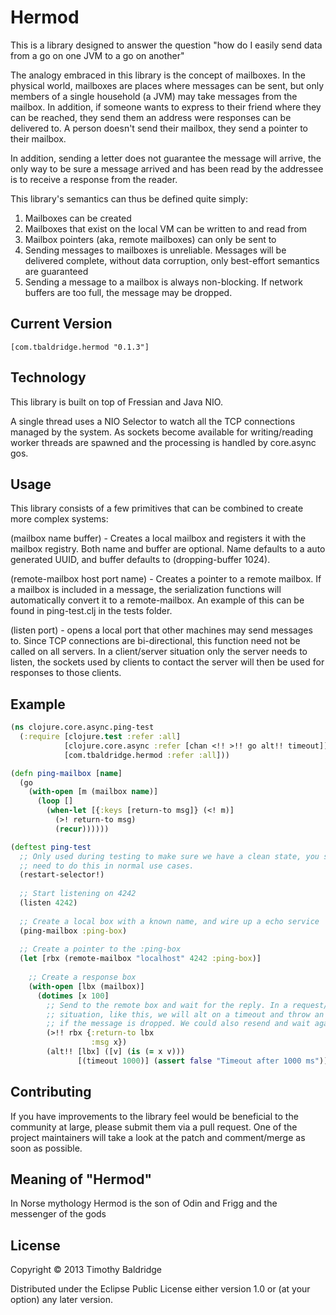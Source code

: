 # Hermod

This is a library designed to answer the question "how do I easily send data from a go on one JVM to a go on another"

The analogy embraced in this library is the concept of mailboxes. In the physical world, mailboxes are places where messages
can be sent, but only members of a single household (a JVM) may take messages from the mailbox. In addition, if someone wants
to express to their friend where they can be reached, they send them an address were responses can be delivered to. A person
doesn't send their mailbox, they send a pointer to their mailbox.

In addition, sending a letter does not guarantee the message will arrive, the only way to be sure a message arrived and has been
read by the addressee is to receive a response from the reader.

This library's semantics can thus be defined quite simply:

1. Mailboxes can be created
2. Mailboxes that exist on the local VM can be written to and read from
3. Mailbox pointers (aka, remote mailboxes) can only be sent to
4. Sending messages to mailboxes is unreliable. Messages will be delivered complete, without data corruption,
   only best-effort semantics are guaranteed
5. Sending a message to a mailbox is always non-blocking. If network buffers are too full, the message may be dropped.

## Current Version

    [com.tbaldridge.hermod "0.1.3"]

## Technology

This library is built on top of Fressian and Java NIO.

A single thread uses a NIO Selector to watch all the TCP connections managed by the system. As sockets become
available for writing/reading worker threads are spawned and the processing is handled by core.async gos.

## Usage

This library consists of a few primitives that can be combined to create more complex systems:

(mailbox name buffer) - Creates a local mailbox and registers it with the mailbox registry. Both name and buffer
are optional. Name defaults to a auto generated UUID, and buffer defaults to (dropping-buffer 1024).

(remote-mailbox host port name) - Creates a pointer to a remote mailbox. If a mailbox is included in a message,
the serialization functions will automatically convert it to a remote-mailbox. An example of this can be found in
ping-test.clj in the tests folder.

(listen port) - opens a local port that other machines may send messages to. Since TCP connections are bi-directional,
this function need not be called on all servers. In a client/server situation only the server needs to listen, the
sockets used by clients to contact the server will then be used for responses to those clients.

## Example

```clojure
(ns clojure.core.async.ping-test
  (:require [clojure.test :refer :all]
            [clojure.core.async :refer [chan <!! >!! go alt!! timeout]]
            [com.tbaldridge.hermod :refer :all]))

(defn ping-mailbox [name]
  (go
    (with-open [m (mailbox name)]
      (loop []
        (when-let [{:keys [return-to msg]} (<! m)]
          (>! return-to msg)
          (recur))))))

(deftest ping-test
  ;; Only used during testing to make sure we have a clean state, you shouldn't
  ;; need to do this in normal use cases.
  (restart-selector!)
  
  ;; Start listening on 4242
  (listen 4242)
  
  ;; Create a local box with a known name, and wire up a echo service
  (ping-mailbox :ping-box)
  
  ;; Create a pointer to the :ping-box
  (let [rbx (remote-mailbox "localhost" 4242 :ping-box)]
    
    ;; Create a response box
    (with-open [lbx (mailbox)]
      (dotimes [x 100]
        ;; Send to the remote box and wait for the reply. In a request/response
        ;; situation, like this, we will alt on a timeout and throw an exception
        ;; if the message is dropped. We could also resend and wait again.
        (>!! rbx {:return-to lbx
                  :msg x})
        (alt!! [lbx] ([v] (is (= x v)))
               [(timeout 1000)] (assert false "Timeout after 1000 ms"))))))
```

## Contributing

If you have improvements to the library feel would be beneficial to the community at large, please submit them via a pull
request. One of the project maintainers will take a look at the patch and comment/merge as soon as possible.


## Meaning of "Hermod"

In Norse mythology Hermod is the son of Odin and Frigg and the messenger of the gods

## License

Copyright © 2013 Timothy Baldridge

Distributed under the Eclipse Public License either version 1.0 or (at
your option) any later version.
